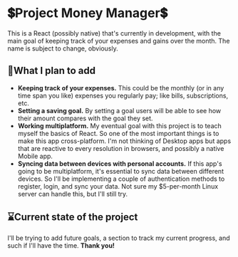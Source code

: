 # 💲Project Money Manager💲
This is a React (possibly native) that's currently in development, with the main goal of keeping track of your expenses and gains over the month. The name is subject to change, obviously.

## 📌What I plan to add
 - **Keeping track of your expenses.** This could be the monthly (or in any time span you like) expenses you regularly pay; like bills, subscriptions, etc. 
 - **Setting a saving goal.** By setting a goal users will be able to see how their amount compares with the goal they set.
 - **Working multiplatform.** My eventual goal with this project is to teach myself the basics of React. So one of the most important things is to make this app cross-platform. I'm not thinking of Desktop apps but apps that are reactive to every resolution in browsers, and possibly a native Mobile app.
 - **Syncing data between devices with personal accounts.** If this app's going to be multiplatform, it's essential to sync data between different devices. So I'll be implementing a couple of authentication methods to register, login, and sync your data. Not sure my $5-per-month Linux server can handle this, but I'll still try.

## ⌛Current state of the project
I'll be trying to add future goals, a section to track my current progress, and such if I'll have the time. **Thank you!**
